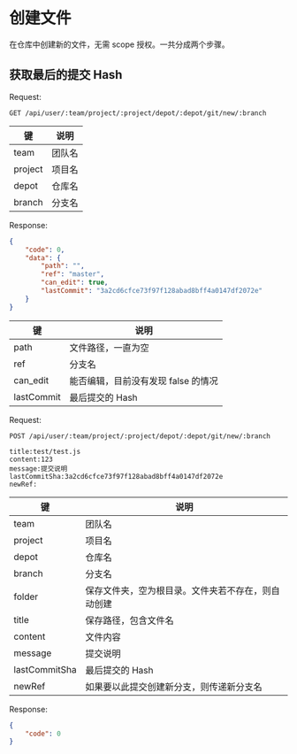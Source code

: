 # 创建文件

在仓库中创建新的文件，无需 scope 授权。一共分成两个步骤。

## 获取最后的提交 Hash

Request:
```
GET /api/user/:team/project/:project/depot/:depot/git/new/:branch
```

|键|说明|
|--|--|
|team|团队名|
|project|项目名|
|depot|仓库名|
|branch|分支名|

Response:
```json
{
    "code": 0,
    "data": {
        "path": "",
        "ref": "master",
        "can_edit": true,
        "lastCommit": "3a2cd6cfce73f97f128abad8bff4a0147df2072e"
    }
}
```

|键|说明|
|--|--|
|path|文件路径，一直为空|
|ref|分支名|
|can_edit|能否编辑，目前没有发现 false 的情况|
|lastCommit|最后提交的 Hash|

Request:
```
POST /api/user/:team/project/:project/depot/:depot/git/new/:branch

title:test/test.js
content:123
message:提交说明
lastCommitSha:3a2cd6cfce73f97f128abad8bff4a0147df2072e
newRef:
```

|键|说明|
|--|--|
|team|团队名|
|project|项目名|
|depot|仓库名|
|branch|分支名|
|folder|保存文件夹，空为根目录。文件夹若不存在，则自动创建|
|title|保存路径，包含文件名|
|content|文件内容|
|message|提交说明|
|lastCommitSha|最后提交的 Hash|
|newRef|如果要以此提交创建新分支，则传递新分支名|

Response:
```json
{
    "code": 0
}
```